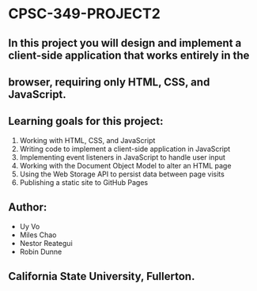 # CPSC-349-PROJECT2
## In this project you will design and implement a client-side application that works entirely in the
## browser, requiring only HTML, CSS, and JavaScript.

## Learning goals for this project:
1. Working with HTML, CSS, and JavaScript
2. Writing code to implement a client-side application in JavaScript
3. Implementing event listeners in JavaScript to handle user input
4. Working with the Document Object Model to alter an HTML page
5. Using the Web Storage API to persist data between page visits
6. Publishing a static site to GitHub Pages

## Author: 
- Uy Vo 
- Miles Chao
- Nestor Reategui 
- Robin Dunne
## California State University, Fullerton.

